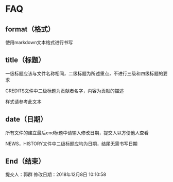 # FAQ #

## format（格式） ##

使用markdown文本格式进行书写

## title（标题） ##

一级标题应该与文件名称相同，二级标题为所述重点，不进行三级和四级标题的要求

CREDITS文件中二级标题为贡献者名字，内容为贡献的描述

样式请参考此文本

## date（日期） ##

所有文件的建立最后end标题中请输入修改日期，提交人以方便他人查看

NEWS，HISTORY文件中二级标题应均为日期，结尾无需书写日期

## End（结束） ##

提交人：郭群
修改日期：2018年12月8日 10:10:58